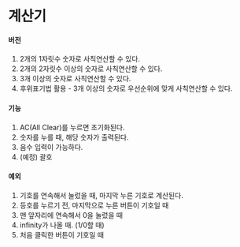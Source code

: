 # 계산기

#### 버전
1. 2개의 1자릿수 숫자로 사칙연산할 수 있다.
2. 2개의 2자릿수 이상의 숫자로 사칙연산할 수 있다.
3. 3개 이상의 숫자로 사칙연산할 수 있다.
4. 후위표기법 활용 - 3개 이상의 숫자로 우선순위에 맞게 사칙연산할 수 있다.

#### 기능
1. AC(All Clear)를 누르면 초기화된다.
2. 숫자를 누를 때, 해당 숫자가 출력된다.
3. 음수 입력이 가능하다.
4. (예정) 괄호

#### 예외
1. 기호를 연속해서 눌렀을 때, 마지막 누른 기호로 계산된다.
2. 등호를 누르기 전, 마지막으로 누른 버튼이 기호일 때
3. 맨 앞자리에 연속해서 0을 눌렀을 때
4. infinity가 나올 때. (1/0할 때)
5. 처음 클릭한 버튼이 기호일 때